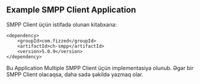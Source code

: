## Example SMPP Client Application

SMPP Client üçün istifadə olunan kitabxana:

```
<dependency>
    <groupId>com.fizzed</groupId>
    <artifactId>ch-smpp</artifactId>
    <version>5.0.9</version>
</dependency>
```

Bu Application Multiple SMPP Client üçün implementasiya olunub.
Əgər bir SMPP Client olacaqsa, daha sadə şəkildə yazmaq olar.